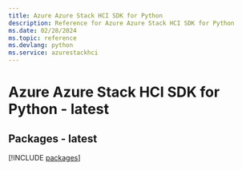 ```yaml
---
title: Azure Azure Stack HCI SDK for Python
description: Reference for Azure Azure Stack HCI SDK for Python
ms.date: 02/28/2024
ms.topic: reference
ms.devlang: python
ms.service: azurestackhci
---
```

# Azure Azure Stack HCI SDK for Python - latest
## Packages - latest
[!INCLUDE [packages](azure-stack-hci-index.md)]